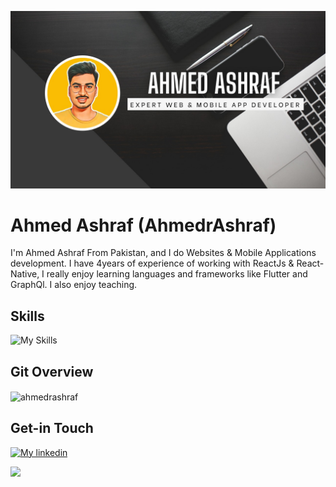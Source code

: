 ![Design and Development](https://github.com/AhmedrAshraf/ahmedrashraf/blob/main/WhatsApp%20Image%202022-12-01%20at%2011.22.10%20AM.jpeg)

# Ahmed Ashraf (AhmedrAshraf)
I'm Ahmed Ashraf From Pakistan, and I do Websites & Mobile Applications development. I have 4years of experience of working with ReactJs & React-Native, I really enjoy learning languages and frameworks like Flutter and GraphQl. I also enjoy teaching.


## Skills
![My Skills](https://skillicons.dev/icons?i=react,nextjs,firebase,nodejs,apollo,graphql,mongodb,express,js,ts,redux,sass,flutter,bootstrap,materialui,netlify,css,html)


## Git Overview
<img align="center" src="https://github-readme-stats.vercel.app/api?username=ahmedrashraf&show_icons=true" alt="ahmedrashraf" />


## Get-in Touch
[![My linkedin](https://skillicons.dev/icons?i=linkedin)](https://www.linkedin.com/in/ahmed-ashraf-64899a192/)

<a href="https://wa.me/+923310334392?text=Hi there 👋" target="blank"><img src="https://cdn-icons-png.flaticon.com/512/124/124034.png?w=30" style="border-radius=5px" /></a>
